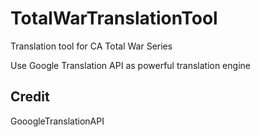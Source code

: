 # TotalWarTranslationTool
Translation tool for CA Total War Series  

Use Google Translation API as powerful translation engine  

## Credit  
GooogleTranslationAPI  
